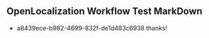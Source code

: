 ## OpenLocalization Workflow Test MarkDown
* a8439ece-b982-4699-832f-de1d483c6938 thanks!

<!--HONumber=Aug16_HO1-->


